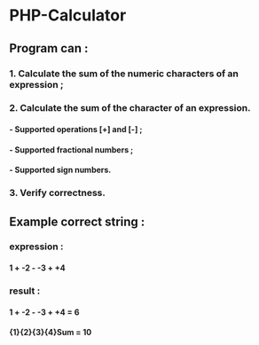 # PHP-Calculator
## Program can :
### 1. Сalculate the sum of the numeric characters of an expression ;
### 2. Calculate the sum of the character of an expression. 
#### - Supported operations [+] and [-] ;
#### - Supported fractional numbers ;
#### - Supported sign numbers.
### 3. Verify correctness.

## Example correct string :
### expression :
####  1 + -2 - -3 + +4
### result :
####  1 + -2 - -3 + +4 = 6
####  {1}{2}{3}{4}Sum = 10
